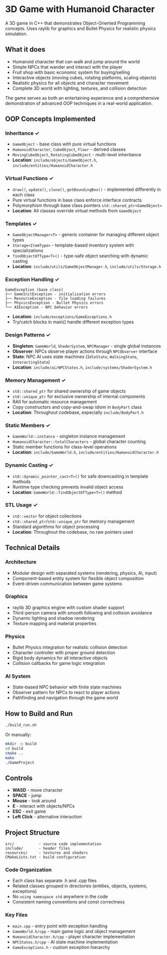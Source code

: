 # 3D Game with Humanoid Character

A 3D game in C++ that demonstrates Object-Oriented Programming concepts. Uses raylib for graphics and Bullet Physics for realistic physics simulation.

## What it does

- Humanoid character that can walk and jump around the world
- Simple NPCs that wander and interact with the player
- Fruit shop with basic economic system for buying/selling
- Interactive objects (moving cubes, rotating platforms, scaling objects)
- Realistic physics for all objects and character movement
- Complete 3D world with lighting, textures, and collision detection

The game serves as both an entertaining experience and a comprehensive demonstration of advanced OOP techniques in a real-world application.

## OOP Concepts Implemented

### Inheritance ✓
- `GameObject` - base class with pure virtual functions
- `HumanoidCharacter`, `CubeObject`, `Floor` - derived classes  
- `MovingCubeObject`, `RotatingCubeObject` - multi-level inheritance
- **Location**: `include/objects/GameObject.h`, `include/entities/HumanoidCharacter.h`

### Virtual Functions ✓
- `draw()`, `update()`, `clone()`, `getBoundingBox()` - implemented differently in each class
- Pure virtual functions in base class enforce interface contracts
- Polymorphism through base class pointers `std::shared_ptr<GameObject>`
- **Location**: All classes override virtual methods from `GameObject`

### Templates ✓
- `GameObjectManager<T>` - generic container for managing different object types
- `Storage<ItemType>` - template-based inventory system with specializations
- `findObjectOfType<T>()` - type-safe object searching with dynamic casting
- **Location**: `include/utils/GameObjectManager.h`, `include/utils/Storage.h`

### Exception Handling ✓
```
GameException (base class)
├── GameInitException - initialization errors
├── ResourceException - file loading failures
├── PhysicsException - Bullet Physics errors
└── AIException - NPC behavior errors
```
- **Location**: `include/exceptions/GameExceptions.h`
- Try/catch blocks in main() handle different exception types

### Design Patterns ✓
- **Singleton**: `GameWorld`, `ShaderSystem`, `NPCManager` - single global instances
- **Observer**: NPCs observe player actions through `NPCObserver` interface
- **State**: NPC AI uses state machines (`IdleState`, `WalkingState`, `InteractingState`)
- **Location**: `include/ai/NPCStates.h`, `include/systems/ShaderSystem.h`

### Memory Management ✓
- `std::shared_ptr` for shared ownership of game objects
- `std::unique_ptr` for exclusive ownership of internal components
- RAII for automatic resource management
- Copy constructors and copy-and-swap idiom in `BodyPart` class
- **Location**: Throughout codebase, especially `include/BodyPart.h`

### Static Members ✓
- `GameWorld::instance` - singleton instance management
- `HumanoidCharacter::totalCharacters` - global character counting
- Static member functions for class-level operations
- **Location**: `include/GameWorld.h`, `include/entities/HumanoidCharacter.h`

### Dynamic Casting ✓
- `std::dynamic_pointer_cast<T>()` for safe downcasting in template methods
- Runtime type checking prevents invalid object access
- **Location**: `GameWorld::findObjectOfType<T>()` method

### STL Usage ✓
- `std::vector` for object collections
- `std::shared_ptr`/`std::unique_ptr` for memory management
- Standard algorithms for object processing
- **Location**: Throughout the codebase, no raw pointers used

## Technical Details

### Architecture
- Modular design with separated systems (rendering, physics, AI, input)
- Component-based entity system for flexible object composition
- Event-driven communication between game systems

### Graphics
- raylib 3D graphics engine with custom shader support
- Third-person camera with smooth following and collision avoidance
- Dynamic lighting and shadow rendering
- Texture mapping and material properties

### Physics
- Bullet Physics integration for realistic collision detection
- Character controller with proper ground detection
- Rigid body dynamics for all interactive objects
- Collision callbacks for game logic integration

### AI System
- State-based NPC behavior with finite state machines
- Observer pattern for NPCs to react to player actions
- Pathfinding and navigation through the game world

## How to Build and Run

```bash
./build_run.sh
```

Or manually:
```bash
mkdir -p build
cd build
cmake ..
make
./GameProject
```

## Controls

- **WASD** - move character
- **SPACE** - jump
- **Mouse** - look around
- **E** - interact with objects/NPCs
- **ESC** - exit game
- **Left Click** - alternative interaction

## Project Structure

```
src/           - source code implementation
include/       - header files
resources/     - textures and shaders
CMakeLists.txt - build configuration
```

### Code Organization
- Each class has separate .h and .cpp files
- Related classes grouped in directories (entities, objects, systems, exceptions)
- No `using namespace std` anywhere in the code
- Consistent naming conventions and const correctness

### Key Files
- `main.cpp` - entry point with exception handling
- `GameWorld.h/cpp` - main game logic and object management
- `HumanoidCharacter.h/cpp` - player character implementation
- `NPCStates.h/cpp` - AI state machine implementation
- `GameExceptions.h` - custom exception hierarchy
